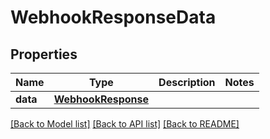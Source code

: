 # WebhookResponseData

## Properties
Name | Type | Description | Notes
------------ | ------------- | ------------- | -------------
**data** | [**WebhookResponse**](WebhookResponse.md) |  | 

[[Back to Model list]](../README.md#documentation-for-models) [[Back to API list]](../README.md#documentation-for-api-endpoints) [[Back to README]](../README.md)

